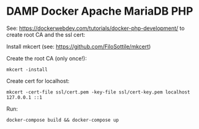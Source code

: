 # DAMP Docker Apache MariaDB PHP

See: <https://dockerwebdev.com/tutorials/docker-php-development/> to create root CA and the ssl cert:

Install mkcert (see: <https://github.com/FiloSottile/mkcert>)

Create the root CA (only once!):

```shell
mkcert -install
```

Create cert for localhost:

```shell
mkcert -cert-file ssl/cert.pem -key-file ssl/cert-key.pem localhost 127.0.0.1 ::1
```

Run:

```shell
docker-compose build && docker-compose up
```
